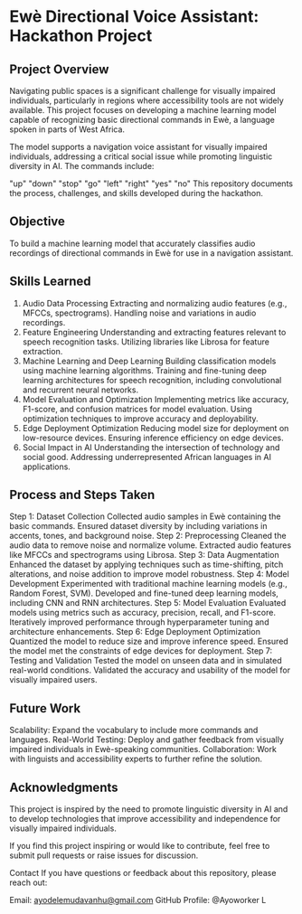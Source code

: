 
# Ewè Directional Voice Assistant: Hackathon Project
## Project Overview
Navigating public spaces is a significant challenge for visually impaired individuals, particularly in regions where accessibility tools are not widely available. This project focuses on developing a machine learning model capable of recognizing basic directional commands in Ewè, a language spoken in parts of West Africa.

The model supports a navigation voice assistant for visually impaired individuals, addressing a critical social issue while promoting linguistic diversity in AI. The commands include:

"up"
"down"
"stop"
"go"
"left"
"right"
"yes"
"no"
This repository documents the process, challenges, and skills developed during the hackathon.

## Objective
To build a machine learning model that accurately classifies audio recordings of directional commands in Ewè for use in a navigation assistant.

## Skills Learned
1. Audio Data Processing
Extracting and normalizing audio features (e.g., MFCCs, spectrograms).
Handling noise and variations in audio recordings.
2. Feature Engineering
Understanding and extracting features relevant to speech recognition tasks.
Utilizing libraries like Librosa for feature extraction.
3. Machine Learning and Deep Learning
Building classification models using machine learning algorithms.
Training and fine-tuning deep learning architectures for speech recognition, including convolutional and recurrent neural networks.
4. Model Evaluation and Optimization
Implementing metrics like accuracy, F1-score, and confusion matrices for model evaluation.
Using optimization techniques to improve accuracy and deployability.
5. Edge Deployment Optimization
Reducing model size for deployment on low-resource devices.
Ensuring inference efficiency on edge devices.
6. Social Impact in AI
Understanding the intersection of technology and social good.
Addressing underrepresented African languages in AI applications.
## Process and Steps Taken
Step 1: Dataset Collection
Collected audio samples in Ewè containing the basic commands.
Ensured dataset diversity by including variations in accents, tones, and background noise.
Step 2: Preprocessing
Cleaned the audio data to remove noise and normalize volume.
Extracted audio features like MFCCs and spectrograms using Librosa.
Step 3: Data Augmentation
Enhanced the dataset by applying techniques such as time-shifting, pitch alterations, and noise addition to improve model robustness.
Step 4: Model Development
Experimented with traditional machine learning models (e.g., Random Forest, SVM).
Developed and fine-tuned deep learning models, including CNN and RNN architectures.
Step 5: Model Evaluation
Evaluated models using metrics such as accuracy, precision, recall, and F1-score.
Iteratively improved performance through hyperparameter tuning and architecture enhancements.
Step 6: Edge Deployment Optimization
Quantized the model to reduce size and improve inference speed.
Ensured the model met the constraints of edge devices for deployment.
Step 7: Testing and Validation
Tested the model on unseen data and in simulated real-world conditions.
Validated the accuracy and usability of the model for visually impaired users.
## Future Work
Scalability: Expand the vocabulary to include more commands and languages.
Real-World Testing: Deploy and gather feedback from visually impaired individuals in Ewè-speaking communities.
Collaboration: Work with linguists and accessibility experts to further refine the solution.
## Acknowledgments
This project is inspired by the need to promote linguistic diversity in AI and to develop technologies that improve accessibility and independence for visually impaired individuals.

If you find this project inspiring or would like to contribute, feel free to submit pull requests or raise issues for discussion.

Contact
If you have questions or feedback about this repository, please reach out:

Email: ayodelemudavanhu@gmail.com
GitHub Profile: @Ayoworker
L
